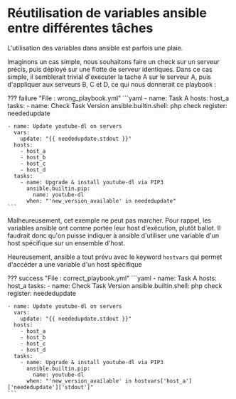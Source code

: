 # Réutilisation de variables ansible entre différentes tâches

L'utilisation des variables dans ansible est parfois une plaie.

Imaginons un cas simple, nous souhaitons faire un check sur un serveur précis, puis déployé sur une flotte de serveur identiques. Dans ce cas simple, il semblerait trivial d'executer la tache A sur le serveur A, puis d'appliquer aux serveurs B, C et D, ce qui nous donnerait ce playbook :

??? failure "File : wrong_playbook.yml"
    ```yaml
    - name: Task A
      hosts: host_a
      tasks:
        - name: Check Task Version
          ansible.builtin.shell: php check
          register: neededupdate

    - name: Update youtube-dl on servers
      vars:
        update: "{{ neededupdate.stdout }}"
      hosts:
        - host_a
        - host_b
        - host_c
        - host_d
      tasks:
        - name: Upgrade & install youtube-dl via PIP3
          ansible.builtin.pip:
            name: youtube-dl
          when: "'new_version_available' in neededupdate"
    ```

Malheureusement, cet exemple ne peut pas marcher. Pour rappel, les variables ansible ont comme portée leur host d'exécution, plutôt ballot. Il faudrait donc qu'on puisse indiquer à ansible d'utiliser une variable d'un host spécifique sur un ensemble d'host.

Heureusement, ansible a tout prévu avec le keyword `hostvars` qui permet d'accéder a une variable d'un host spécifique

??? success "File : correct_playbook.yml"
    ```yaml
    - name: Task A
      hosts: host_a
      tasks:
        - name: Check Task Version
          ansible.builtin.shell: php check
          register: neededupdate

    - name: Update youtube-dl on servers
      vars:
        update: "{{ neededupdate.stdout }}"
      hosts:
        - host_a
        - host_b
        - host_c
        - host_d
      tasks:
        - name: Upgrade & install youtube-dl via PIP3
          ansible.builtin.pip:
            name: youtube-dl
          when: "'new_version_available' in hostvars['host_a']['neededupdate']['stdout']"
    ```
